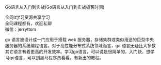Go语言从入门到实战(Go语言从入门到实战极客时间)

全网it学习资源共享学习<br>全网课程都有，欢迎私聊<br>微信：jerryttom<br>

go 语言被设计成一门应用于搭载 web 服务器，存储集群或类似用途的巨型中央服务器的系统编程语言。对于高性能分布式系统领域而言，go 语言无疑比大多数其它语言有着更高的开发效率。学习go语言，可以说是很简单的，入门快，想学习go语言，可以到黑马程序员看看，有新出的教程。
